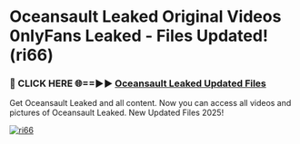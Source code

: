 # Oceansault Leaked Original Videos 0nlyFans Leaked - Files Updated! (ri66)

<h3>🔴 CLICK HERE 🌐==►► <a href="https://tinyurl.com/2wckxsce" rel="nofollow">Oceansault Leaked Updated Files</a></h3>

Get Oceansault Leaked and all content. Now you can access all videos and pictures of Oceansault Leaked. New Updated Files 2025!

[![ri66](https://i.imgur.com/AFduVYN.gif)](https://tinyurl.com/2wckxsce)
